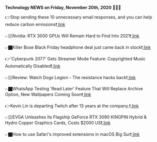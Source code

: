 <b>Technology NEWS on Friday, November 20th, 2020</b> 📡📡📡 

👉Stop sending these 10 unnecessary email responses, and you can help reduce carbon emissions❗️<a href='https://techblock.club/?p=8371'> link</a>

👉🏽Nvidia: RTX 3000 GPUs Will Remain Hard to Find Into 2021❗️<a href='https://techblock.club/?p=8373'> link</a>

👉🏿Killer Bose Black Friday headphone deal just came back in stock❗️<a href='https://techblock.club/?p=8375'> link</a>

👉'Cyberpunk 2077' Gets Streamer Mode Feature: Copyrighted Music Automatically Disabled❗️<a href='https://techblock.club/?p=8377'> link</a>

👉🏽Review: Watch Dogs Legion - The resistance hacks back❗️<a href='https://techblock.club/?p=8379'> link</a>

👉🏿WhatsApp Testing 'Read Later' Feature That Will Replace Archive Option, New Wallpapers Coming Soon❗️<a href='https://techblock.club/?p=8381'> link</a>

👉Kevin Lin is departing Twitch after 13 years at the company.❗️<a href='https://techblock.club/?p=8383'> link</a>

👉🏽EVGA Unleashes Its Flagship GeForce RTX 3090 KINGPIN Hybrid & Hydro Copper Graphics Cards, Costs $2000 US❗️<a href='https://techblock.club/?p=8385'> link</a>

👉🏿How to use Safari's improved extensions in macOS Big Sur❗️<a href='https://techblock.club/?p=8387'> link</a>

